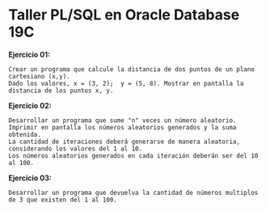 # Taller PL/SQL en Oracle Database 19C

**Ejercicio 01:**

 	Crear un programa que calcule la distancia de dos puntos de un plano cartesiano (x,y). 
	Dado los valores, x = (3, 2);  y = (5, 8). Mostrar en pantalla la distancia de los puntos x, y.

  
**Ejercicio 02:**

	Desarrollar un programa que sume "n" veces un número aleatorio.
	Imprimir en pantalla los números aleatorios generados y la suma obtenida.
	La cantidad de iteraciones deberá generarse de manera aleatoria, considerando los valores del 1 al 10. 
	Los números aleatorios generados en cada iteración deberán ser del 10 al 100. 
 
**Ejercicio 03:**

	Desarrollar un programa que devuelva la cantidad de números multiplos de 3 que existen del 1 al 100.
	